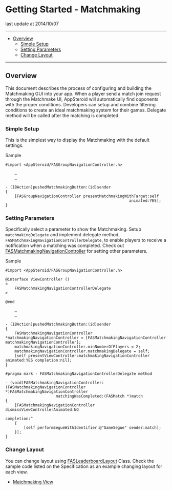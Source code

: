 # Getting Started - Matchmaking

last update at 2014/10/07

---

- [Overview](#HowToDisplayView)
	- [Simple Setup](#EasyWay)
	- [Setting Parameters](#SettingParameters)
	- [Change Layout](#Layout)

---

## <a name="HowToDisplayView"> Overview </a>

This document describes the process of configuring and building the Matchmaking GUI into your app.
When a player send a match join request through the Matchmake UI, AppSteroid will automatically find opponents with the proper conditions. Developers can setup and combine filtering conditions to create an ideal matchmaking system for their games. Delegate method will be called after the matching is completed.

### <a name="EasyWay"> Simple Setup </a>

This is the simplest way to display the Matchmaking with the default settings.

Sample

```
#import <AppSteroid/FASGroupNavigationController.h>

	…
	…

- (IBAction)pushedMatchmakingButton:(id)sender
{
    [FASGroupNavigationController presentMatchmakingWithTarget:self
                                                      animated:YES];
}
```

### <a name="SettingParameters"> Setting Parameters </a>

Specifically select a parameter to show the Matchmaking.
Setup `matchmakingDelegate` and implement delegate method, `FASMatchmakingNavigationControllerDelegate`, to enable players to receive a notification when a matching was completed.
Check out [FASMatchmakingNavigationController](../Specs/Spec-Matchmaking.md#FASMatchmakingNavigationController) for setting other parameters.

Sample

```
#import <AppSteroid/FASGroupNavigationController.h>

@interface ViewController ()
<
    FASMatchmakingNavigationControllerDelegate
>

@end

	…
	…

- (IBAction)pushedMatchmakingButton:(id)sender
{
    FASMatchmakingNavigationController *matchmakingNavigationController = [FASMatchmakingNavigationController matchmakingNavigationController];
    matchmakingNavigationController.minNumberOfPlayers = 2;
    matchmakingNavigationController.matchmakingDelegate = self;
    [self presentViewController:matchmakingNavigationController animated:YES completion:nil];
}

#pragma mark - FASMatchmakingNavigationControllerDelegate method

- (void)FASMatchmakingNavigationController:(FASMatchmakingNavigationController *)FASMatchmakingNavigationController
                      matchingWasCompleted:(FASMatch *)match
{
    [FASMatchmakingNavigationController dismissViewControllerAnimated:NO
                                                           completion:^
    {
        [self performSegueWithIdentifier:@"GameSegue" sender:match];
    }];
}

```

### <a name="Layout"> Change Layout </a>

You can change layout using [FASLeaderboardLayout](../Specs/Spec-Matchmaking.md#FASMatchmakingLayout) Class.
Check the sample code listed on the Specification as an example changing layout for each view.

- [Matchmaking View](../Specs/Spec-Matchmaking.md#FASMatchmakingLayout.matchmakingLayoutBlocks)
